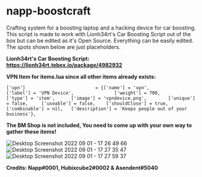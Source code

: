 # napp-boostcraft
Crafting system for a boosting laptop and a hacking device for car boosting. This script is made to work with Lionh34rt's Car Boosting Script out of the box but can be edited as it's Open Source. Everything can be easily edited. The spots shown below are just placeholders.

**Lionh34rt's Car Boosting Script: https://lionh34rt.tebex.io/package/4982932**

**VPN Item for items.lua since all other items already exists:**
```
['vpn'] 			 			 = {['name'] = 'vpn', 			  				['label'] = 'VPN Device', 				['weight'] = 700, 		['type'] = 'item', 		['image'] = 'vpndevice.png', 		['unique'] = false, 	['useable'] = false, 	['shouldClose'] = true,    ['combinable'] = nil,   ['description'] = 'Keeps people out of your business'},
```


**The BM Shop is not included, You need to come up with your own way to gather these items!**

![Desktop Screenshot 2022 09 01 - 17 26 49 66](https://user-images.githubusercontent.com/36120206/188016629-f6a7b834-d584-4c81-bf7c-e07f1be1c274.png)
![Desktop Screenshot 2022 09 01 - 17 27 35 47](https://user-images.githubusercontent.com/36120206/188016663-e163558d-87bf-4b78-9283-b4d833736591.png)
![Desktop Screenshot 2022 09 01 - 17 27 59 37](https://user-images.githubusercontent.com/36120206/188016688-d86ad0a1-f6e9-4c93-b03c-cb95ce069cbb.png)


**Credits: Napp#0001, Hubixcube2#0002 & Asendent#5040**
